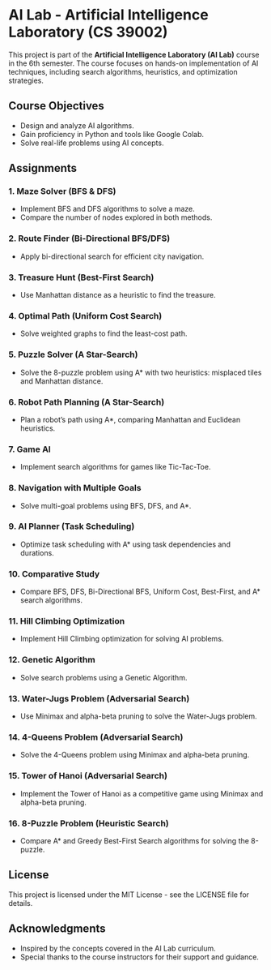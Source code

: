 # AI Lab - Artificial Intelligence Laboratory (CS 39002)

This project is part of the **Artificial Intelligence Laboratory (AI Lab)** course in the 6th semester. The course focuses on hands-on implementation of AI techniques, including search algorithms, heuristics, and optimization strategies.

## Course Objectives

- Design and analyze AI algorithms.
- Gain proficiency in Python and tools like Google Colab.
- Solve real-life problems using AI concepts.

## Assignments

### 1. **Maze Solver (BFS & DFS)**
   - Implement BFS and DFS algorithms to solve a maze.
   - Compare the number of nodes explored in both methods.

### 2. **Route Finder (Bi-Directional BFS/DFS)**
   - Apply bi-directional search for efficient city navigation.

### 3. **Treasure Hunt (Best-First Search)**
   - Use Manhattan distance as a heuristic to find the treasure.

### 4. **Optimal Path (Uniform Cost Search)**
   - Solve weighted graphs to find the least-cost path.

### 5. **Puzzle Solver (A Star-Search)**
   - Solve the 8-puzzle problem using A* with two heuristics: misplaced tiles and Manhattan distance.

### 6. **Robot Path Planning (A Star-Search)**
   - Plan a robot’s path using A*, comparing Manhattan and Euclidean heuristics.

### 7. **Game AI**
   - Implement search algorithms for games like Tic-Tac-Toe.

### 8. **Navigation with Multiple Goals**
   - Solve multi-goal problems using BFS, DFS, and A*.

### 9. **AI Planner (Task Scheduling)**
   - Optimize task scheduling with A* using task dependencies and durations.

### 10. **Comparative Study**
   - Compare BFS, DFS, Bi-Directional BFS, Uniform Cost, Best-First, and A* search algorithms.

### 11. **Hill Climbing Optimization**
   - Implement Hill Climbing optimization for solving AI problems.

### 12. **Genetic Algorithm**
   - Solve search problems using a Genetic Algorithm.

### 13. **Water-Jugs Problem (Adversarial Search)**
   - Use Minimax and alpha-beta pruning to solve the Water-Jugs problem.

### 14. **4-Queens Problem (Adversarial Search)**
   - Solve the 4-Queens problem using Minimax and alpha-beta pruning.

### 15. **Tower of Hanoi (Adversarial Search)**
   - Implement the Tower of Hanoi as a competitive game using Minimax and alpha-beta pruning.

### 16. **8-Puzzle Problem (Heuristic Search)**
   - Compare A* and Greedy Best-First Search algorithms for solving the 8-puzzle.

## License
This project is licensed under the MIT License - see the LICENSE file for details.

## Acknowledgments
- Inspired by the concepts covered in the AI Lab curriculum.
- Special thanks to the course instructors for their support and guidance.
